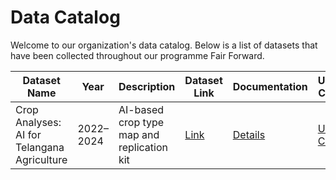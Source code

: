 # Data Catalog

Welcome to our organization's data catalog. Below is a list of datasets that have been collected throughout our programme Fair Forward.

| Dataset Name | Year | Description | Dataset Link | Documentation | Use-Case |
|--------------|------|-------------|--------------|---------------|----------|
| Crop Analyses: AI for Telangana Agriculture | 2022–2024  | AI-based crop type map and replication kit | [Link](https://dataexplorer.ts.adex.org.in/dataset/1da21f2b-87f6-4641-81bd-ed6bcd461303) | [Details](datasets-documentation/telangana_crop_data_documentation.md) | [Use-Case](use-case-one-pager/telangana_crop_data_use_case.md) |
